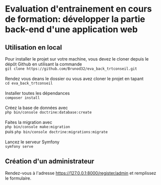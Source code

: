 # Evaluation d'entrainement en cours de formation: développer la partie back-end d'une application web

## Utilisation en local

Pour installer le projet sur votre machine, vous devez le cloner depuis le dépôt Github en utilisant la commande
<br/>
  `git clone https://github.com/Brunod32/eva_back_trtconseil.git`  
<br/>
  Rendez vous deans le dossier ou vous avez cloner le projet en tapant
<br/>
 `cd eva_back_trtconseil`  
<br/>
 Installer toutes les dépendances 
 <br/> 
 `composer install`  
<br/>
  Créez la base de données avec
 <br/>
  `php bin/console doctrine:database:create`  
<br/>
  Faites la migration avec 
<br/>
 `php bin/console make:migration`  
 puis `php bin/console doctrine:migrations:migrate`  
<br/>
  Lancez le serveur Symfony 
 <br/>
  `symfony serve`  


## Création d'un administrateur

Rendez-vous à l'adresse https://127.0.0.1:8000/register/admin et remplissez le formulaire.
